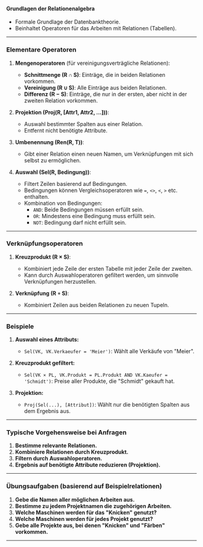 
#### **Grundlagen der Relationenalgebra**
- Formale Grundlage der Datenbanktheorie.
- Beinhaltet Operatoren für das Arbeiten mit Relationen (Tabellen).

---

### **Elementare Operatoren**
1. **Mengenoperatoren** (für vereinigungsverträgliche Relationen):
   - **Schnittmenge (R ∩ S)**: Einträge, die in beiden Relationen vorkommen.
   - **Vereinigung (R ∪ S)**: Alle Einträge aus beiden Relationen.
   - **Differenz (R − S)**: Einträge, die nur in der ersten, aber nicht in der zweiten Relation vorkommen.

2. **Projektion (Proj(R, [Attr1, Attr2, ...]))**:
   - Auswahl bestimmter Spalten aus einer Relation.
   - Entfernt nicht benötigte Attribute.

3. **Umbenennung (Ren(R, T))**:
   - Gibt einer Relation einen neuen Namen, um Verknüpfungen mit sich selbst zu ermöglichen.

4. **Auswahl (Sel(R, Bedingung))**:
   - Filtert Zeilen basierend auf Bedingungen.
   - Bedingungen können Vergleichsoperatoren wie `=`, `<>`, `<`, `>` etc. enthalten.
   - Kombination von Bedingungen:
     - `AND`: Beide Bedingungen müssen erfüllt sein.
     - `OR`: Mindestens eine Bedingung muss erfüllt sein.
     - `NOT`: Bedingung darf nicht erfüllt sein.

---

### **Verknüpfungsoperatoren**
1. **Kreuzprodukt (R × S)**:
   - Kombiniert jede Zeile der ersten Tabelle mit jeder Zeile der zweiten.
   - Kann durch Auswahloperatoren gefiltert werden, um sinnvolle Verknüpfungen herzustellen.

2. **Verknüpfung (R ∘ S)**:
   - Kombiniert Zeilen aus beiden Relationen zu neuen Tupeln.

---

### **Beispiele**
1. **Auswahl eines Attributs:**
   - `Sel(VK, VK.Verkaeufer = 'Meier')`: Wählt alle Verkäufe von "Meier".
   
2. **Kreuzprodukt gefiltert:**
   - `Sel(VK × PL, VK.Produkt = PL.Produkt AND VK.Kaeufer = 'Schmidt')`: Preise aller Produkte, die "Schmidt" gekauft hat.

3. **Projektion:**
   - `Proj(Sel(...), [Attribut])`: Wählt nur die benötigten Spalten aus dem Ergebnis aus.

---

### **Typische Vorgehensweise bei Anfragen**
1. **Bestimme relevante Relationen.**
2. **Kombiniere Relationen durch Kreuzprodukt.**
3. **Filtern durch Auswahloperatoren.**
4. **Ergebnis auf benötigte Attribute reduzieren (Projektion).**

---

### **Übungsaufgaben (basierend auf Beispielrelationen)**
1. **Gebe die Namen aller möglichen Arbeiten aus.**
2. **Bestimme zu jedem Projektnamen die zugehörigen Arbeiten.**
3. **Welche Maschinen werden für das "Knicken" genutzt?**
4. **Welche Maschinen werden für jedes Projekt genutzt?**
5. **Gebe alle Projekte aus, bei denen "Knicken" und "Färben" vorkommen.**

---
